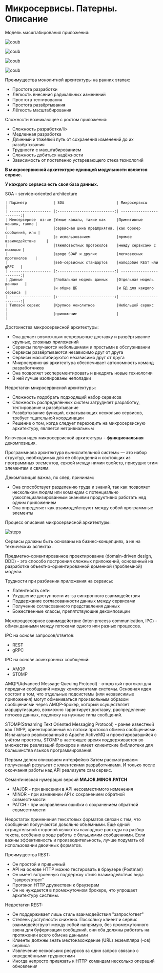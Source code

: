 <h1>Микросервисы. Патерны. Описание</h1>

Модель масштабирования приложения:

<img src="imgs/coub.png" alt="coub"></img>

<img src="imgs/coub_x.png" alt="coub"></img>

<img src="imgs/coub_z.png" alt="coub"></img>

<img src="imgs/coub_y.png" alt="coub"></img>


Преимущества монолитной архитектуры на ранних этапах:

<ul>
    <li>Простота разработки</li>
    <li>Лёгкость внесения радикальных изменений</li>
    <li>Простота тестирования</li>
    <li>Простота развёртывания</li>
    <li>Лёгкость масштабирования</li>
</ul>

Сложности возникающее с ростом приложения:


<ul>
    <li>Сложность разработки/li>
    <li>Медленная разработка</li>
    <li>Длинный и тяжёлый путь от сохранения изменений до их развёртывания</li>
    <li>Трудности с масштабированием</li>
    <li>Сложность добиться надёжности</li>
    <li>Зависимость от постепенно устаревающего стека технологий</li>
</ul>

<b>В микросервисной архитектуре единицей модульности является сервис.</b>

<b>У каждого сервиса есть своя база данных.</b>

SOA - service-oriented architecture

```
| Параметр            | SOA                        | Микросервисы             |
| ------------------- |:--------------------------:| ------------------------:|
| Межсерверное  вз-ие |Умные каналы, такие как     |Примитивные каналы, такие |
|                     |сервисная шина предприятия, |как брокер сообщений, или |
|                     |c использованием            |прямое взаимодействие     |
|                     |тяжёловестных протоколов    |между сервисами с помощью |
|                     |вроде SOAP и других         |легковесных протоколов    |
|                     |веб-сервисных стандартов    |наподобие REST или gRPC   |
| ------------------- |:--------------------------:| ------------------------:|
| Данные              |Глобальная модель данных    |Отдельная модель данных   |
|                     |и общие ДБ                  |и БД для каждого сервиса  |
| ------------------- |:--------------------------:| ------------------------:|
| Типовой сервис      |Крупное монолитное          |Небольшой сервис          |
|                     |приложение                  |                          |
```

Достоинства микросервисной архитектуры:

<ul>
    <li>Она делает возможным непрерывные доставку и развёртывание крупных, сложных приложений </li>
    <li>Сервисы получаются небольшимим и простыми в обслуживании</li>
    <li>Сервисы развёртываются независимо друг от друга</li>
    <li>Сервисы масштабируются независимо друг от друга</li>
    <li>Микросервисная архитектура обеспечивает автономность команд разработчиков</li>
    <li>Она позволяет эксперементировать и внедрять новые технологии</li>
    <li>В ней лучше изолированы неполадки</li>
</ul>

Недостатки микросервисной архитектуры:

<ul>
    <li>Сложность подобрать подходящий набор сервисов</li>
    <li>Сложность распределённых систем затрудняет разработку, тестирование и развёртывание</li>
    <li>Развёртывание функций, охватывающих несколько сервисов, требует тщательной координации</li>
    <li>Решение о том, когда следует переходить на микросервисную архитектуру, является нетривиальным</li>
</ul>



Ключевая идея микросервисной архитектуры - <b>функциональная</b> декомпозиция.



Программнаяа архитектура вычислительной системы — это набор структур, 
    необходимых для ее обсуждения и состоящих из программных элементов,
    связей между нимии свойств, присущих этим элементам и связям.


Декомпозиция важна, по след. причинам:

<ul>
    <li>Она способствует разделению труда и знаний, так как позволяет нескольким 
    людям или командам с потенциально узкоспециализированным знаниями продуктивно работать нвд одним приложением</li>
    <li>Она определяет как взаимодействуют между собой программные элементы</li>
</ul>

Процесс описания микросервисной архитектуры:

<img src="imgs/steps.png" alt="steps"></img>

Сервисы должны быть основаны на бизнес-концепциях, а не на технических аспектах.


Предметно-ориентированное проектирование (domain-driven design, DDD) - это способо построения сложных приложений, 
основанный на разработке объектно-ориентированной доменной (проблемной) модели.


Трудности при разбиении приложения на сервисы:

<ul>
    <li>Латентность сети</li>
    <li>Ухудшение доступности из-за синхронного взаимодействия</li>
    <li>Поддержание согласованности данных между сервисами</li>
    <li>Получение согласованного представления данных</li>
    <li>Божественные классы, препятствующие декомпозиции</li>
</ul>


Межпроцессорное взаимодействие (inter-process communication, IPC) - обмен данными между потоками одного
или разных процессов.

IPC на основе запросов/ответов:
<ul>
    <li>REST</li>
    <li>gRPC</li>
</ul>

IPC на основе асинхронных сообщений:
<ul>
    <li>AMQP</li>
    <li>STOMP</li>
</ul>

AMQP(Advanced Message Queuing Protocol) - открытый протокол для передачи сообщений между компонентами системы. 
Основная идея состоит в том, что отдельные подсистемы (или независимые приложения)
могут обмениваться произвольным образом сообщениями через AMQP-брокер, который осуществляет маршрутизацию,
возможно гарантирует доставку, распределение потоков данных, подписку на нужные типы сообщений. 


STOMP(Streaming Text Oriented Messaging Protocol) - ранее известный как TMPP,  ориентированный на потоки протокол 
обмена сообщениями.  Изначально реализованный в Apache ActiveMQ и проектировавшийся с учётом простоты, 
STOMP в настоящее время поддерживается во множестве реализаций брокеров и имеет клиентские библиотеки для большинства 
языков программирования.


Первым делом описываем интерфейсю Затем рассматриваем полученный результат с клиентскими разработчиками. И только 
после окончания работы над API реализуете сам сервис.


Семантическая нумерация версий <b>MAJOR.MINOR.PATCH</b>

<ul>
    <li>MAJOR - при внесении в API несовместимого изменения</li>
    <li>MINOR - при изменении API с сохранением обратной совместимости</li>
    <li>PATCH - при исправлении ошибки с сохранением обратной совместимости</li>
</ul>


Недостаток применения тексктовых форматов связан с тем, что сообщения полуучаются довольно объёмными.
Ещё одной отрицательной стороной являются накладные расходы на разбор текста,
особенно в ходе работы с большимим сообщениями. Если важны эффективность и производительность, 
лучше подумать об использовании двоичных форматов.


Преимущества REST:
<ul>
    <li>Он простой и привычный</li>
    <li>API на основе HTTP можно тестировать в браузере (Postman)</li>
    <li>Он имеет встроенную поддержку стиля взаимодействия вида "запрос/ответ"</li>
    <li>Протокол HTTP дружествен к браузерам</li>
    <li>Он не нуждается в промежуточном брокере, что упрощает архитектуру системы.</li>
</ul>

Недостатки REST:

<ul>
    <li>Он поддерживает лишь стиль взаимодействия "запрос/ответ"</li>
    <li>
        Степень доступности снижена. Поскольку клиент и сервис взаимодействуют между собой напрямую,
        без промежуточного звена для буферизации сообщений, они оба должны работать на протяжении всего обмена данными
    </li>
    <li>Клиенты должны знать местонахождение (URL) экземпляра (-ов) сервиса</li>
    <li>Извлечение нескольких ресурсов за один запрос связано с определёнными трудностями</li>
    <li>Иногда непросто привязать к HTTP-командам несколько операций обновления</li>
</ul>